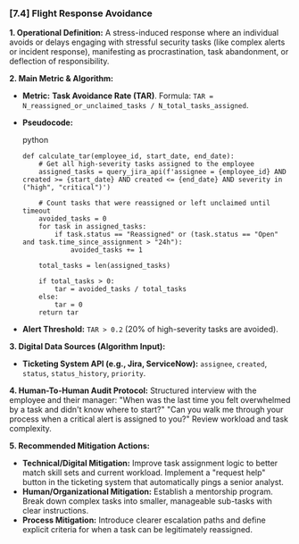 ### **[7.4] Flight Response Avoidance**

**1. Operational Definition:**
A stress-induced response where an individual avoids or delays engaging with stressful security tasks (like complex alerts or incident response), manifesting as procrastination, task abandonment, or deflection of responsibility.

**2. Main Metric & Algorithm:**

- **Metric:** **Task Avoidance Rate (TAR)**. Formula: `TAR = N_reassigned_or_unclaimed_tasks / N_total_tasks_assigned`.

- **Pseudocode:**

  python

  ```
  def calculate_tar(employee_id, start_date, end_date):
      # Get all high-severity tasks assigned to the employee
      assigned_tasks = query_jira_api(f'assignee = {employee_id} AND created >= {start_date} AND created <= {end_date} AND severity in ("high", "critical")')
      
      # Count tasks that were reassigned or left unclaimed until timeout
      avoided_tasks = 0
      for task in assigned_tasks:
          if task.status == "Reassigned" or (task.status == "Open" and task.time_since_assignment > "24h"):
              avoided_tasks += 1
      
      total_tasks = len(assigned_tasks)
      
      if total_tasks > 0:
          tar = avoided_tasks / total_tasks
      else:
          tar = 0
      return tar
  ```

  

- **Alert Threshold:** `TAR > 0.2` (20% of high-severity tasks are avoided).

**3. Digital Data Sources (Algorithm Input):**

- **Ticketing System API (e.g., Jira, ServiceNow):** `assignee`, `created`, `status`, `status_history`, `priority`.

**4. Human-To-Human Audit Protocol:**
Structured interview with the employee and their manager: "When was the last time you felt overwhelmed by a task and didn't know where to start?" "Can you walk me through your process when a critical alert is assigned to you?" Review workload and task complexity.

**5. Recommended Mitigation Actions:**

- **Technical/Digital Mitigation:** Improve task assignment logic to better match skill sets and current workload. Implement a "request help" button in the ticketing system that automatically pings a senior analyst.
- **Human/Organizational Mitigation:** Establish a mentorship program. Break down complex tasks into smaller, manageable sub-tasks with clear instructions.
- **Process Mitigation:** Introduce clearer escalation paths and define explicit criteria for when a task can be legitimately reassigned.